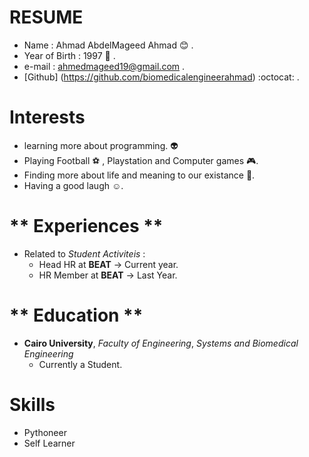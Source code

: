 # **RESUME** 

* Name : Ahmad AbdelMageed Ahmad :blush: .
* Year of Birth : 1997 :baby: .
* e-mail : ahmedmageed19@gmail.com .
* [Github] (https://github.com/biomedicalengineerahmad) :octocat: .

# **Interests**

* learning more about programming. :alien:
* Playing Football :soccer: , Playstation and Computer games :video_game:.
* Finding more about life and meaning to our existance :sunflower:. 
* Having a good laugh :relaxed:.

# ** Experiences ** 

* Related to *Student Activiteis* :
    * Head HR at **BEAT** -> Current year. 
    * HR Member at **BEAT** -> Last Year.

# ** Education ** 
* **Cairo University**, *Faculty of Engineering*, *Systems and Biomedical Engineering* 
    * Currently a Student. 

# **Skills** 
* Pythoneer 
* Self Learner 


